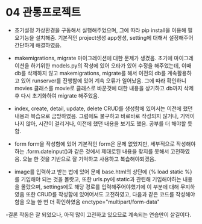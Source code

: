 # 04 관통프로젝트

- 초기설정
  가상환경을 구동해서 실행해주었으며, 그에 따라 pip install을 이용해 필요기능을 설치해줌.
  기본적인 project생성 app생성, setting에 대해서 설정해주어 간단하게 해결하였음.

- makemigrations, migrate
  마이그레이션에 대한 문제가 생겼음.
  초기에 마이그레이션을 하기위한 models.py의 작성에 있어 오타가 있어 수정을 해주었는데,
  이때 db를 삭제하지 않고 makemigrations, migrate를 해서 이전의 db를 계속활용하고 있어
  runserver를 진행함에 있어 계속 오류가 일어났음. 그에 따라 확인하니 movies 클래스를 movie로 클래스로 바꾼것에 대한 내용을 상기하고
  db까지 삭제후 다시 초기화하여 migrate 해주었음.

- index, create, detail, update, delete
  CRUD를 생성함에 있어서는 이전에 했던 내용과 복습으로 금방하였음.
  그럼에도 불구하고 바로바로 작성되지 않거나, 기억이 나지 않아, 시간이 걸리거나,
  이전에 했던 내용을 보기도 했음. 공부를 더 해야할 듯함.

- form
  form을 작성함에 있어 기본적인 form은 문제 없었지만, 세부적으로 작성해야하는
  .form.dateinput()과 같은 것에서 제대로된 내용을 찾지를 못해서 고전하였음.
  오늘 한 것을 기반으로 잘 기억하고 사용하고 복습해야되겠음.

- image를 입력하고 받는 법에 있어 문제
  base.html의 상단에 {% load static %}를 기입해야 되는 것을 몰랏고,
  또한 urls.py에 static과 관련해 기입해야하는 내용을 몰랐으며,
  settings에도 해당 경로를 입력해주어야했기에 이 부분에 대해 무지하였음
  또한 CRUD를 작성함에 있어어서도 고전하였고, 
  다음과 같은 코드를 작성해야함을 오늘 한 번 더 확인하였음
  enctype="multipart/form-data"

-결론
작동은 잘 되었으나, 아직 많이 고전하고 있으므로 계속되는 연습만이 살길이다.